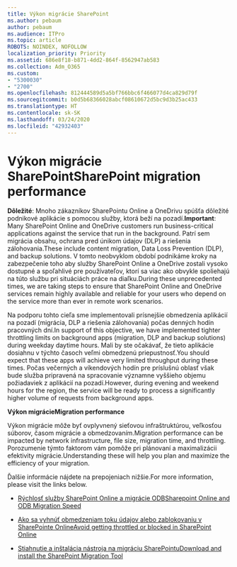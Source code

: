 ```yaml
---
title: Výkon migrácie SharePoint
ms.author: pebaum
author: pebaum
ms.audience: ITPro
ms.topic: article
ROBOTS: NOINDEX, NOFOLLOW
localization_priority: Priority
ms.assetid: 686e8f18-b871-4dd2-864f-8562947ab583
ms.collection: Adm_O365
ms.custom:
- "5300030"
- "2700"
ms.openlocfilehash: 812444589d5a5bf766bbc6f466077d4ca829d79f
ms.sourcegitcommit: b0d5b68366028abcf08610672d5bc9d3b25ac433
ms.translationtype: HT
ms.contentlocale: sk-SK
ms.lasthandoff: 03/24/2020
ms.locfileid: "42932403"
---
```

# <a name="sharepoint-migration-performance"></a><span data-ttu-id="42289-102">Výkon migrácie SharePoint</span><span class="sxs-lookup"><span data-stu-id="42289-102">SharePoint migration performance</span></span>

<span data-ttu-id="42289-103">**Dôležité**: Mnoho zákazníkov SharePointu Online a OneDrivu spúšťa dôležité podnikové aplikácie s pomocou služby, ktorá beží na pozadí.</span><span class="sxs-lookup"><span data-stu-id="42289-103">**Important**: Many SharePoint Online and OneDrive customers run business-critical applications against the service that run in the background.</span></span> <span data-ttu-id="42289-104">Patrí sem migrácia obsahu, ochrana pred únikom údajov (DLP) a riešenia zálohovania.</span><span class="sxs-lookup"><span data-stu-id="42289-104">These include content migration, Data Loss Prevention (DLP), and backup solutions.</span></span> <span data-ttu-id="42289-105">V tomto neobvyklom období podnikáme kroky na zabezpečenie toho aby služby SharePoint Online a OneDrive zostali vysoko dostupné a spoľahlivé pre používateľov, ktorí sa viac ako obvykle spoliehajú na túto službu pri situáciách práce na diaľku.</span><span class="sxs-lookup"><span data-stu-id="42289-105">During these unprecedented times, we are taking steps to ensure that SharePoint Online and OneDrive services remain highly available and reliable for your users who depend on the service more than ever in remote work scenarios.</span></span>

<span data-ttu-id="42289-106">Na podporu tohto cieľa sme implementovali prísnejšie obmedzenia aplikácií na pozadí (migrácia, DLP a riešenia zálohovania) počas denných hodín pracovných dní.</span><span class="sxs-lookup"><span data-stu-id="42289-106">In support of this objective, we have implemented tighter throttling limits on background apps (migration, DLP and backup solutions) during weekday daytime hours.</span></span> <span data-ttu-id="42289-107">Mali by ste očakávať, že tieto aplikácie dosiahnu v týchto časoch veľmi obmedzenú priepustnosť.</span><span class="sxs-lookup"><span data-stu-id="42289-107">You should expect that these apps will achieve very limited throughput during these times.</span></span> <span data-ttu-id="42289-108">Počas večerných a víkendových hodín pre príslušnú oblasť však bude služba pripravená na spracovanie významne vyššieho objemu požiadaviek z aplikácií na pozadí.</span><span class="sxs-lookup"><span data-stu-id="42289-108">However, during evening and weekend hours for the region, the service will be ready to process a significantly higher volume of requests from background apps.</span></span>

<span data-ttu-id="42289-109">**Výkon migrácie**</span><span class="sxs-lookup"><span data-stu-id="42289-109">**Migration performance**</span></span>

<span data-ttu-id="42289-110">Výkon migrácie môže byť ovplyvnený sieťovou infraštruktúrou, veľkosťou súborov, časom migrácie a obmedzovaním.</span><span class="sxs-lookup"><span data-stu-id="42289-110">Migration performance can be impacted by network infrastructure, file size, migration time, and throttling.</span></span> <span data-ttu-id="42289-111">Porozumenie týmto faktorom vám pomôže pri plánovaní a maximalizácii efektivity migrácie.</span><span class="sxs-lookup"><span data-stu-id="42289-111">Understanding these will help you plan and maximize the efficiency of your migration.</span></span>

<span data-ttu-id="42289-112">Ďalšie informácie nájdete na prepojeniach nižšie.</span><span class="sxs-lookup"><span data-stu-id="42289-112">For more information, please visit the links below.</span></span>

- [<span data-ttu-id="42289-113">Rýchlosť služby SharePoint Online a migrácie ODB</span><span class="sxs-lookup"><span data-stu-id="42289-113">Sharepoint Online and ODB Migration Speed</span></span>](https://docs.microsoft.com/sharepointmigration/sharepoint-online-and-onedrive-migration-speed)

- [<span data-ttu-id="42289-114">Ako sa vyhnúť obmedzeniam toku údajov alebo zablokovaniu v SharePointe Online</span><span class="sxs-lookup"><span data-stu-id="42289-114">Avoid getting throttled or blocked in SharePoint Online</span></span>](https://docs.microsoft.com/sharepoint/dev/general-development/how-to-avoid-getting-throttled-or-blocked-in-sharepoint-online)

- [<span data-ttu-id="42289-115">Stiahnutie a inštalácia nástroja na migráciu SharePointu</span><span class="sxs-lookup"><span data-stu-id="42289-115">Download and install the SharePoint Migration Tool</span></span>](https://docs.microsoft.com/sharepointmigration/introducing-the-sharepoint-migration-tool)
